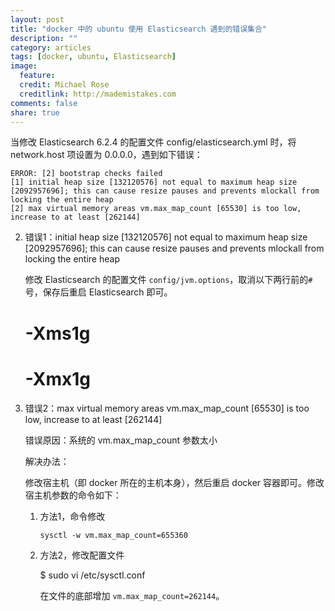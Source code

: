 ```yaml
---
layout: post
title: "docker 中的 ubuntu 使用 Elasticsearch 遇到的错误集合"
description: ""
category: articles
tags: [docker, ubuntu, Elasticsearch]
image:
  feature:
  credit: Michael Rose
  creditlink: http://mademistakes.com
comments: false
share: true
---
```


当修改 Elasticsearch 6.2.4 的配置文件 config/elasticsearch.yml 时，将 network.host 项设置为 0.0.0.0，遇到如下错误：

```
ERROR: [2] bootstrap checks failed
[1] initial heap size [132120576] not equal to maximum heap size [2092957696]; this can cause resize pauses and prevents mlockall from locking the entire heap
[2] max virtual memory areas vm.max_map_count [65530] is too low, increase to at least [262144]
```

2. 错误1：initial heap size [132120576] not equal to maximum heap size [2092957696]; this can cause resize pauses and prevents mlockall from locking the entire heap

    修改 Elasticsearch 的配置文件 `config/jvm.options`，取消以下两行前的`#`号，保存后重启 Elasticsearch 即可。

    # -Xms1g

    # -Xmx1g

2. 错误2：max virtual memory areas vm.max_map_count [65530] is too low, increase to at least [262144]

    错误原因：系统的 vm.max_map_count 参数太小

    解决办法：

    修改宿主机（即 docker 所在的主机本身），然后重启 docker 容器即可。修改宿主机参数的命令如下：

    1. 方法1，命令修改

        `sysctl -w vm.max_map_count=655360`

    2. 方法2，修改配置文件

        $ sudo vi /etc/sysctl.conf

        在文件的底部增加 `vm.max_map_count=262144`。